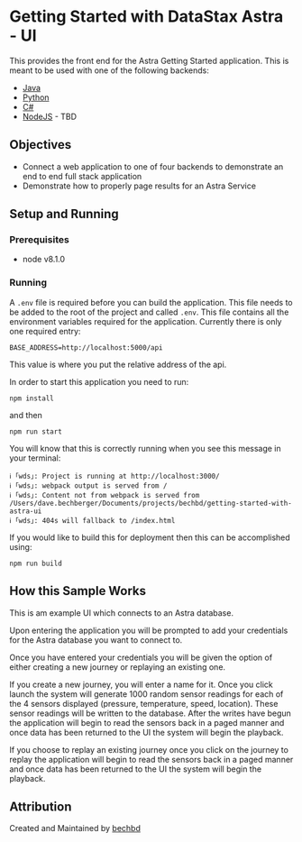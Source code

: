# Getting Started with DataStax Astra - UI

This provides the front end for the Astra Getting Started application.  This is meant to be used with one of the following backends:

* [Java](https://github.com/DataStax-Examples/getting-started-with-astra-java)
* [Python](https://github.com/DataStax-Examples/getting-started-with-astra-python)
* [C#](https://github.com/DataStax-Examples/getting-started-with-astra-csharp)
* [NodeJS]() - TBD

## Objectives

* Connect a web application to one of four backends to demonstrate an end to end full stack application
* Demonstrate how to properly page results for an Astra Service

## Setup and Running

### Prerequisites

* node v8.1.0

### Running

A `.env` file is required before you can build the application.  This file needs to be added to the root of the project and called `.env`.  This file
contains all the environment variables required for the application.  Currently there is only one required entry:

```BASE_ADDRESS=http://localhost:5000/api```

This value is where you put the relative address of the api.

In order to start this application you need to run:

`npm install` 

and then


`npm run start`

You will know that this is correctly running when you see this message in your terminal:

```
ℹ ｢wds｣: Project is running at http://localhost:3000/
ℹ ｢wds｣: webpack output is served from /
ℹ ｢wds｣: Content not from webpack is served from /Users/dave.bechberger/Documents/projects/bechbd/getting-started-with-astra-ui
ℹ ｢wds｣: 404s will fallback to /index.html
```

If you would like to build this for deployment then this can be accomplished using:

`npm run build`

## How this Sample Works

This is am example UI which connects to an Astra database.

Upon entering the application you will be prompted to add your credentials for the Astra database you want to connect to.

Once you have entered your credentials you will be given the option of either creating a new journey or replaying an existing one.

If you create a new journey, you will enter a name for it.  Once you click launch the system will generate 1000 random sensor readings for each of the 4 sensors displayed (pressure, temperature, speed, location).  These sensor readings will be written to the database.  After the writes have begun the application will begin to read the sensors back in a paged manner and once data has been returned to the UI the system will begin the playback.

If you choose to replay an existing journey once you click on the journey to replay the application will begin to read the sensors back in a paged manner and once data has been returned to the UI the system will begin the playback.

## Attribution
Created and Maintained by [bechbd](https://github.com/bechbd)
